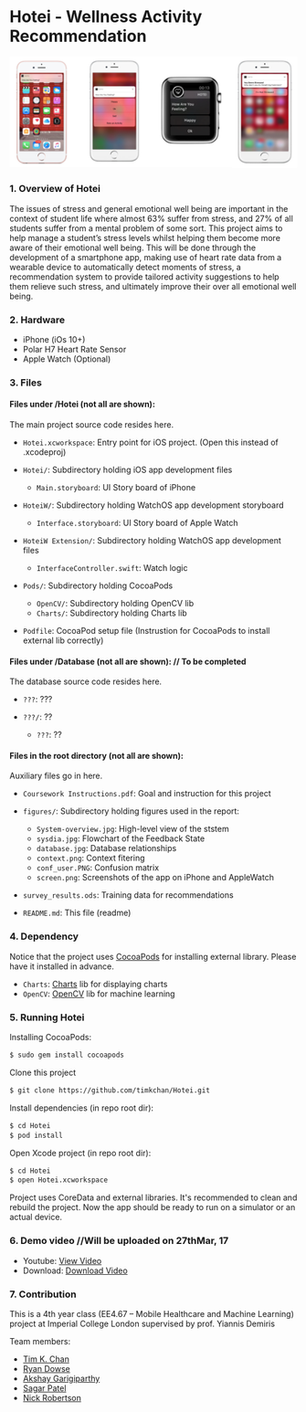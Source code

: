 # Hotei - Wellness Activity Recommendation
![](figures/screen.png?raw=true)
<!-- ![](figures/demo.png?raw=true) -->

### 1. Overview of Hotei
The issues of stress and general emotional well being are important in the context of student life where almost 63% suffer from stress, and 27% of all students suffer from a mental problem of some sort. This project aims to help manage a student’s stress levels whilst helping them become more aware of their emotional well being. This will be done through the development of a smartphone app, making use of heart rate data from a wearable device to automatically detect moments of stress, a recommendation system to provide tailored activity suggestions to help them relieve such stress, and ultimately improve their over all emotional well being.

### 2. Hardware
* iPhone (iOs 10+)
* Polar H7 Heart Rate Sensor
* Apple Watch (Optional)

### 3. Files

#### Files under /Hotei (not all are shown):
The main project source code resides here.

* `Hotei.xcworkspace`:                  Entry point for iOS project. (Open this instead of .xcodeproj)

* `Hotei/`:                             Subdirectory holding iOS app development files
    * `Main.storyboard`:                UI Story board of iPhone

* `HoteiW/`:                            Subdirectory holding WatchOS app development storyboard
    * `Interface.storyboard`:           UI Story board of Apple Watch

* `HoteiW Extension/`:                  Subdirectory holding WatchOS app development files
    * `InterfaceController.swift`:      Watch logic

* `Pods/`:                              Subdirectory holding CocoaPods
    * `OpenCV/`:                        Subdirectory holding OpenCV lib
    * `Charts/`:                        Subdirectory holding Charts lib

* `Podfile`:                            CocoaPod setup file (Instrustion for CocoaPods to install external lib correctly)

#### Files under /Database (not all are shown):  // To be completed
The database source code resides here.

* `???`:                  ???

* `???/`:                             ??
    * `???`:                ??

#### Files in the root directory (not all are shown):
Auxiliary files go in here.

* `Coursework Instructions.pdf`:        Goal and instruction for this project

* `figures/`:                  			Subdirectory holding figures used in the report:
    * `System-overview.jpg`:   			High-level view of the ststem
    * `sysdia.jpg`:       				Flowchart of the Feedback State
    * `database.jpg`:    				Database relationships
    * `context.png`:          			Context fitering
    * `conf_user.PNG`:   				Confusion matrix
    * `screen.png`:   					Screenshots of the app on iPhone and AppleWatch

* `survey_results.ods`:					Training data for recommendations

* `README.md`:                          This file (readme)


### 4. Dependency
Notice that the project uses [CocoaPods] for installing external library. Please have it installed in advance.

* `Charts`:                            [Charts] lib for displaying charts
* `OpenCV`:                            [OpenCV] lib for machine learning


### 5. Running Hotei

Installing CocoaPods:

```sh
$ sudo gem install cocoapods
```

Clone this project
```sh
$ git clone https://github.com/timkchan/Hotei.git
```

Install dependencies (in repo root dir):
```sh
$ cd Hotei
$ pod install
```

Open Xcode project (in repo root dir):
```sh
$ cd Hotei
$ open Hotei.xcworkspace
```

Project uses CoreData and external libraries. It's recommended to clean and rebuild the project. Now the app should be ready to run on a simulator or an actual device.


### 6. Demo video   //Will be uploaded on 27thMar, 17
* Youtube: [View Video]
* Download: [Download Video]

### 7. Contribution
This is a 4th year class (EE4.67 – Mobile Healthcare and Machine Learning) project at Imperial College London supervised by prof. Yiannis Demiris

Team members:
* [Tim K. Chan](https://github.com/timkchan)
* [Ryan Dowse](https://github.com/RDowse)
* [Akshay Garigiparthy](https://github.com/Gar1G)
* [Sagar Patel](https://github.com/sagarpatel9410)
* [Nick Robertson](https://github.com/nar213/)


[View Video]: <???>
[Download Video]: <???>
[CocoaPods]: <https://cocoapods.org/>
[Charts]: <https://cocoapods.org/pods/Charts>
[OpenCV]: <https://cocoapods.org/pods/OpenCV>